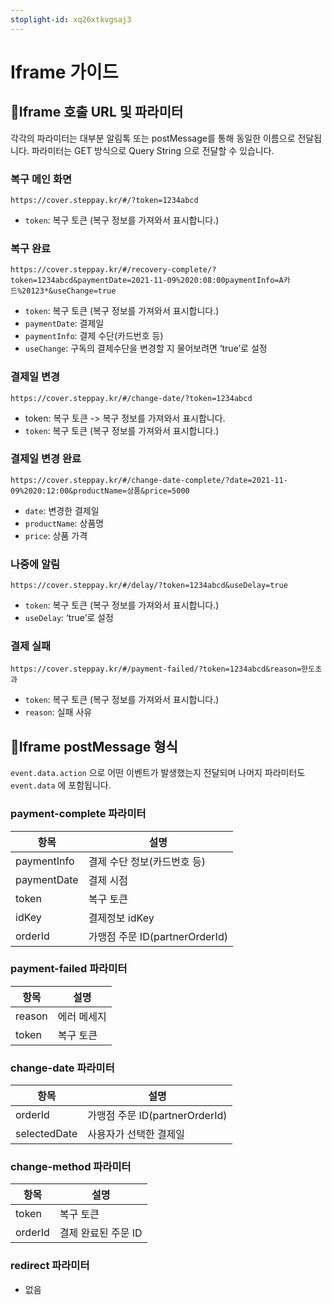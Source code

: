 ```yaml
---
stoplight-id: xq26xtkvgsaj3
---
```


# Iframe 가이드

## Iframe 호출 URL 및 파라미터

각각의 파라미터는 대부분 알림톡 또는 postMessage를 통해 동일한 이름으로 전달됩니다. 파라미터는 GET 방식으로 Query String 으로 전달할 수 있습니다.

### 복구 메인 화면

```
https://cover.steppay.kr/#/?token=1234abcd
```

- `token`: 복구 토큰 (복구 정보를 가져와서 표시합니다.)

### 복구 완료

```
https://cover.steppay.kr/#/recovery-complete/?token=1234abcd&paymentDate=2021-11-09%2020:08:00paymentInfo=A카드%20123*&useChange=true
```

- `token`: 복구 토큰 (복구 정보를 가져와서 표시합니다.)
- `paymentDate`: 결제일
- `paymentInfo`: 결제 수단(카드번호 등)
- `useChange`: 구독의 결제수단을 변경할 지 물어보려면 ‘true’로 설정

### 결제일 변경

```
https://cover.steppay.kr/#/change-date/?token=1234abcd
```

- token: 복구 토큰 -> 복구 정보를 가져와서 표시합니다.
- `token`: 복구 토큰 (복구 정보를 가져와서 표시합니다.)

### 결제일 변경 완료

```
https://cover.steppay.kr/#/change-date-complete/?date=2021-11-09%2020:12:00&productName=상품&price=5000
```

- `date`: 변경한 결제일
- `productName`: 상품명
- `price`: 상품 가격

### 나중에 알림

```
https://cover.steppay.kr/#/delay/?token=1234abcd&useDelay=true
```

- `token`: 복구 토큰 (복구 정보를 가져와서 표시합니다.)
- `useDelay`: ‘true’로 설정

### 결제 실패

```
https://cover.steppay.kr/#/payment-failed/?token=1234abcd&reason=한도초과
```

- `token`: 복구 토큰 (복구 정보를 가져와서 표시합니다.)
- `reason`: 실패 사유

## Iframe postMessage 형식

`event.data.action` 으로 어떤 이벤트가 발생했는지 전달되며 나머지 파라미터도 `event.data` 에 포함됩니다.

### payment-complete 파라미터

| 항목          | 설명                        |
| ----------- | ------------------------- |
| paymentInfo | 결제 수단 정보(카드번호 등)          |
| paymentDate | 결제 시점                     |
| token       | 복구 토큰                     |
| idKey       | 결제정보 idKey                |
| orderId     | 가맹점 주문 ID(partnerOrderId) |

### payment-failed 파라미터

| 항목     | 설명     |
| ------ | ------ |
| reason | 에러 메세지 |
| token  | 복구 토큰  |

### change-date 파라미터

| 항목           | 설명                        |
| ------------ | ------------------------- |
| orderId      | 가맹점 주문 ID(partnerOrderId) |
| selectedDate | 사용자가 선택한 결제일              |

### change-method 파라미터

| 항목      | 설명           |
| ------- | ------------ |
| token   | 복구 토큰        |
| orderId | 결제 완료된 주문 ID |

### redirect 파라미터

- 없음